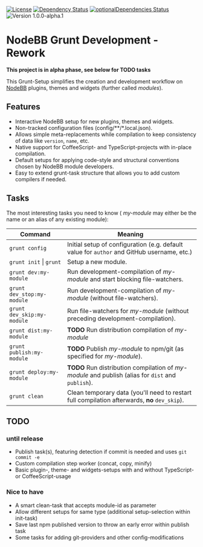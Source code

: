 [![License](https://img.shields.io/badge/license-MIT-blue.svg?style=flat)](LICENSE)
[![Dependency Status](https://david-dm.org/frissdiegurke/nodebb-grunt-development/rework.svg)](https://david-dm.org/frissdiegurke/nodebb-grunt-development/rework)
[![optionalDependencies Status](https://david-dm.org/frissdiegurke/nodebb-grunt-development/rework/optional-status.svg)](https://david-dm.org/frissdiegurke/nodebb-grunt-development/rework#info=optionalDependencies)
![Version 1.0.0-alpha.1](https://img.shields.io/badge/version-1.0.0--alpha.1-lightgrey.svg)

# NodeBB Grunt Development - Rework

**This project is in alpha phase, see below for TODO tasks**

This Grunt-Setup simplifies the creation and development workflow on [NodeBB](https://nodebb.org/) plugins, themes and widgets (further called *modules*).

## Features

 + Interactive NodeBB setup for new plugins, themes and widgets.
 + Non-tracked configuration files (config/\*\*/\*.local.json).
 + Allows simple meta-replacements while compilation to keep consistency of data like `version`, `name`, etc.
 + Native support for CoffeeScript- and TypeScript-projects with in-place compilation.
 + Default setups for applying code-style and structural conventions chosen by NodeBB module developers.
 + Easy to extend grunt-task structure that allows you to add custom compilers if needed.

## Tasks

The most interesting tasks you need to know ( *my-module* may either be the name or an alias of any existing module):

|Command|Meaning|
|---|---|
|`grunt config`|Initial setup of configuration (e.g. default value for `author` and GitHub username, etc.)|
|`grunt init` \| `grunt`|Setup a new module.|
|`grunt dev:my-module`|Run development-compilation of *my-module* and start blocking file-watchers.|
|`grunt dev_stop:my-module`|Run development-compilation of *my-module* (without file-watchers).|
|`grunt dev_skip:my-module`|Run file-watchers for *my-module* (without preceding development-compilation).|
|`grunt dist:my-module`|**TODO** Run distribution compilation of *my-module*|
|`grunt publish:my-module`|**TODO** Publish *my-module* to npm/git (as specified for *my-module*).|
|`grunt deploy:my-module`|**TODO** Run distribution compilation of *my-module* and publish (alias for `dist` and `publish`).|
|`grunt clean`|Clean temporary data (you'll need to restart full compilation afterwards, **no** `dev_skip`).|

## TODO

### until release

 + Publish task(s), featuring detection if commit is needed and uses `git commit -e`
 + Custom compilation step worker (concat, copy, minify)
 + Basic plugin-, theme- and widgets-setups with and without TypeScript- or CoffeeScript-usage
 
### Nice to have

 + A smart clean-task that accepts module-id as parameter
 + Allow different setups for same type (additional setup-selection within init-task)
 + Save last npm published version to throw an early error within publish task
 + Some tasks for adding git-providers and other config-modifications
